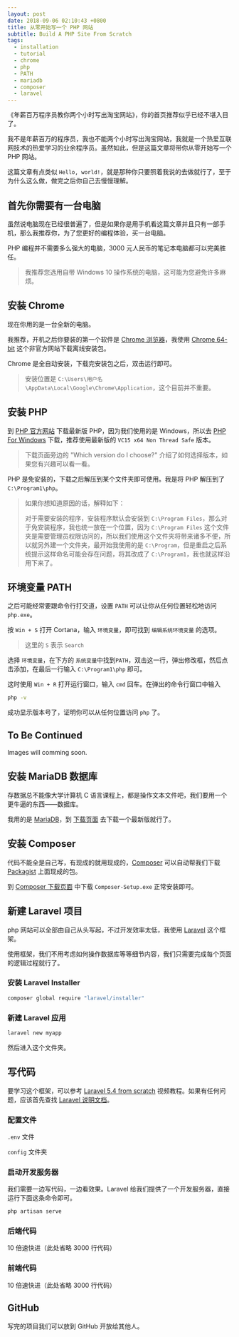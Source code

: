 ```yaml
---
layout: post
date: 2018-09-06 02:10:43 +0800
title: 从零开始写一个 PHP 网站
subtitle: Build A PHP Site From Scratch
tags:
  - installation
  - tutorial
  - chrome
  - php
  - PATH
  - mariadb
  - composer
  - laravel
---
```


《年薪百万程序员教你两个小时写出淘宝网站》，你的首页推荐似乎已经不堪入目了。

我不是年薪百万的程序员，我也不能两个小时写出淘宝网站，我就是一个热爱互联网技术的热爱学习的业余程序员。虽然如此，但是这篇文章将带你从零开始写一个 PHP 网站。

这篇文章有点类似 `Hello, world!`，就是那种你只要照着我说的去做就行了，至于为什么这么做，做完之后你自己去慢慢理解。

<!-- toc -->

## 首先你需要有一台电脑

虽然说电脑现在已经很普遍了，但是如果你是用手机看这篇文章并且只有一部手机，那么我推荐你，为了您更好的编程体验，买一台电脑。

PHP 编程并不需要多么强大的电脑，3000 元人民币的笔记本电脑都可以完美胜任。

> 我推荐您选用自带 Windows 10 操作系统的电脑，这可能为您避免许多麻烦。

## 安装 Chrome

现在你用的是一台全新的电脑。

我推荐，开机之后你要装的第一个软件是 [Chrome 浏览器][chrome]，我使用 [Chrome 64-bit][chrome-64bit] 这个非官方网站下载离线安装包。

Chrome 是全自动安装，下载完安装包之后，双击运行即可。

> 安装位置是 `C:\Users\用户名\AppData\Local\Google\Chrome\Application`，这个目前并不重要。

## 安装 PHP

到 [PHP 官方网站][php] 下载最新版 PHP，因为我们使用的是 Windows，所以去 [PHP For Windows][php-windows] 下载，推荐使用最新版的 `VC15 x64 Non Thread Safe` 版本。

> 下载页面旁边的 "Which version do I choose?" 介绍了如何选择版本，如果您有兴趣可以看一看。

PHP 是免安装的，下载之后解压到某个文件夹即可使用。我是将 PHP 解压到了 `C:\Program1\php`。

> 如果你想知道原因的话，解释如下：
>
> 对于需要安装的程序，安装程序默认会安装到 `C:\Program Files`，那么对于免安装程序，我也统一放在一个位置，因为 `C:\Program Files` 这个文件夹是需要管理员权限访问的，所以我们使用这个文件夹将带来诸多不便，所以就另外建一个文件夹，最开始我使用的是 `C:\Program`，但是重启之后系统提示这样命名可能会存在问题，将其改成了 `C:\Program1`，我也就这样沿用下来了。

## 环境变量 PATH

之后可能经常要跟命令行打交道，设置 `PATH` 可以让你从任何位置轻松地访问 `php.exe`。

按 `Win + S` 打开 Cortana，输入 `环境变量`，即可找到 `编辑系统环境变量` 的选项。

> 这里的 `S` 表示 `Search`

选择 `环境变量`，在下方的 `系统变量`中找到`PATH`，双击这一行，弹出修改框，然后点击添加，在最后一行输入 `C:\Program1\php` 即可。

这时使用 `Win + R` 打开运行窗口，输入 `cmd` 回车。在弹出的命令行窗口中输入

```bash
php -v
```

成功显示版本号了，证明你可以从任何位置访问 `php` 了。

## To Be Continued

Images will comming soon.

## 安装 MariaDB 数据库

存数据总不能像大学计算机 C 语言课程上，都是操作文本文件吧，我们要用一个更牛逼的东西——数据库。

我用的是 [MariaDB][mariadb]，到 [下载页面][mariadb-download] 去下载一个最新版就行了。

## 安装 Composer

代码不能全是自己写，有现成的就用现成的，[Composer][composer] 可以自动帮我们下载 [Packagist][packagist] 上面现成的包。

到 [Composer 下载页面][composer-download] 中下载 `Composer-Setup.exe` 正常安装即可。

## 新建 Laravel 项目

php 网站可以全部由自己从头写起，不过开发效率太低，我使用 [Laravel][laravel] 这个框架。

使用框架，我们不用考虑如何操作数据库等等细节内容，我们只需要完成每个页面的逻辑过程就行了。

### 安装 Laravel Installer

```bash
composer global require "laravel/installer"
```

### 新建 Laravel 应用

```bash
laravel new myapp
```

然后进入这个文件夹。

## 写代码

要学习这个框架，可以参考 [Laravel 5.4 from scratch][laravel-tutorial-video] 视频教程。如果有任何问题，应该首先查找 [Laravel 说明文档][laravel-docs]。

### 配置文件

`.env` 文件

`config` 文件夹

### 启动开发服务器

我们需要一边写代码，一边看效果。Laravel 给我们提供了一个开发服务器，直接运行下面这条命令即可。

```bash
php artisan serve
```

### 后端代码

10 倍速快进（此处省略 3000 行代码）

### 前端代码

10 倍速快进（此处省略 3000 行代码）

## GitHub

写完的项目我们可以放到 GitHub 开放给其他人。

[chrome]: https://www.google.cn/chrome/
[chrome-64bit]: https://www.chrome64bit.com/
[php]: http://php.net/
[php-windows]: https://windows.php.net/download/
[mariadb]: https://mariadb.org/
[mariadb-download]: https://downloads.mariadb.org/
[composer]: https://getcomposer.org/
[packagist]: https://packagist.org/
[composer-download]: https://getcomposer.org/download/
[laravel]: https://laravel.com/
[laravel-tutorial-video]: https://laracasts.com/series/laravel-from-scratch-2017
[laravel-docs]: https://laravel.com/docs/
